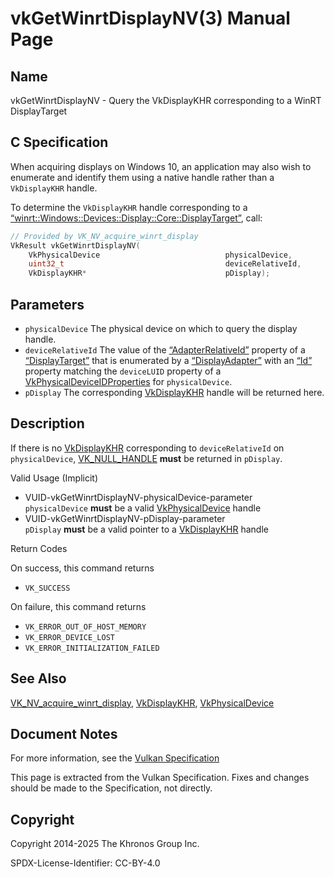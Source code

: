 # vkGetWinrtDisplayNV(3) Manual Page

## Name

vkGetWinrtDisplayNV - Query the VkDisplayKHR corresponding to a WinRT DisplayTarget



## [](#_c_specification)C Specification

When acquiring displays on Windows 10, an application may also wish to enumerate and identify them using a native handle rather than a `VkDisplayKHR` handle.

To determine the `VkDisplayKHR` handle corresponding to a [“winrt::Windows::Devices::Display::Core::DisplayTarget”](https://docs.microsoft.com/en-us/uwp/api/windows.devices.display.core.displaytarget), call:

```c++
// Provided by VK_NV_acquire_winrt_display
VkResult vkGetWinrtDisplayNV(
    VkPhysicalDevice                            physicalDevice,
    uint32_t                                    deviceRelativeId,
    VkDisplayKHR*                               pDisplay);
```

## [](#_parameters)Parameters

- `physicalDevice` The physical device on which to query the display handle.
- `deviceRelativeId` The value of the [“AdapterRelativeId”](https://docs.microsoft.com/en-us/uwp/api/windows.devices.display.core.displaytarget.adapterrelativeid) property of a [“DisplayTarget”](https://docs.microsoft.com/en-us/uwp/api/windows.devices.display.core.displaytarget) that is enumerated by a [“DisplayAdapter”](https://docs.microsoft.com/en-us/uwp/api/windows.devices.display.core.displayadapter) with an [“Id”](https://docs.microsoft.com/en-us/uwp/api/windows.devices.display.core.displayadapter.id) property matching the `deviceLUID` property of a [VkPhysicalDeviceIDProperties](https://registry.khronos.org/vulkan/specs/latest/man/html/VkPhysicalDeviceIDProperties.html) for `physicalDevice`.
- `pDisplay` The corresponding [VkDisplayKHR](https://registry.khronos.org/vulkan/specs/latest/man/html/VkDisplayKHR.html) handle will be returned here.

## [](#_description)Description

If there is no [VkDisplayKHR](https://registry.khronos.org/vulkan/specs/latest/man/html/VkDisplayKHR.html) corresponding to `deviceRelativeId` on `physicalDevice`, [VK\_NULL\_HANDLE](https://registry.khronos.org/vulkan/specs/latest/man/html/VK_NULL_HANDLE.html) **must** be returned in `pDisplay`.

Valid Usage (Implicit)

- [](#VUID-vkGetWinrtDisplayNV-physicalDevice-parameter)VUID-vkGetWinrtDisplayNV-physicalDevice-parameter  
  `physicalDevice` **must** be a valid [VkPhysicalDevice](https://registry.khronos.org/vulkan/specs/latest/man/html/VkPhysicalDevice.html) handle
- [](#VUID-vkGetWinrtDisplayNV-pDisplay-parameter)VUID-vkGetWinrtDisplayNV-pDisplay-parameter  
  `pDisplay` **must** be a valid pointer to a [VkDisplayKHR](https://registry.khronos.org/vulkan/specs/latest/man/html/VkDisplayKHR.html) handle

Return Codes

On success, this command returns

- `VK_SUCCESS`

On failure, this command returns

- `VK_ERROR_OUT_OF_HOST_MEMORY`
- `VK_ERROR_DEVICE_LOST`
- `VK_ERROR_INITIALIZATION_FAILED`

## [](#_see_also)See Also

[VK\_NV\_acquire\_winrt\_display](https://registry.khronos.org/vulkan/specs/latest/man/html/VK_NV_acquire_winrt_display.html), [VkDisplayKHR](https://registry.khronos.org/vulkan/specs/latest/man/html/VkDisplayKHR.html), [VkPhysicalDevice](https://registry.khronos.org/vulkan/specs/latest/man/html/VkPhysicalDevice.html)

## [](#_document_notes)Document Notes

For more information, see the [Vulkan Specification](https://registry.khronos.org/vulkan/specs/latest/html/vkspec.html#vkGetWinrtDisplayNV)

This page is extracted from the Vulkan Specification. Fixes and changes should be made to the Specification, not directly.

## [](#_copyright)Copyright

Copyright 2014-2025 The Khronos Group Inc.

SPDX-License-Identifier: CC-BY-4.0